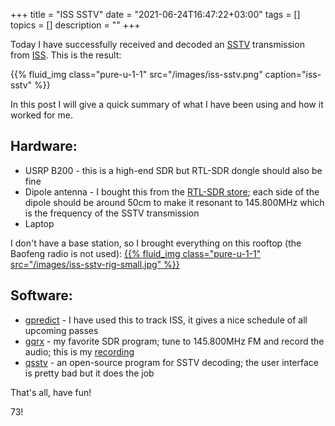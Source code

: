 +++
title = "ISS SSTV"
date = "2021-06-24T16:47:22+03:00"
tags = []
topics = []
description = ""
+++

Today I have successfully received and decoded an [SSTV](https://en.wikipedia.org/wiki/Slow-scan_television) transmission from [ISS](https://en.wikipedia.org/wiki/International_Space_Station).
This is the result:

{{% fluid_img class="pure-u-1-1" src="/images/iss-sstv.png" caption="iss-sstv" %}}

In this post I will give a quick summary of what I have been using and how it worked for me.

Hardware:
---
 * USRP B200 - this is a high-end SDR but RTL-SDR dongle should also be fine
 * Dipole antenna - I bought this from the [RTL-SDR store](https://www.rtl-sdr.com/using-our-new-dipole-antenna-kit/); each side of the dipole should be around 50cm to make it resonant to 145.800MHz which is the frequency of the SSTV transmission
 * Laptop

I don't have a base station, so I brought everything on this rooftop (the Baofeng radio is not used):
[{{% fluid_img class="pure-u-1-1" src="/images/iss-sstv-rig-small.jpg" %}}](/images/iss-sstv-rig.jpg "iss-sstv-rig")

Software:
---
 * [gpredict](http://gpredict.oz9aec.net/) - I have used this to track ISS, it gives a nice schedule of all upcoming passes
 * [gqrx](https://gqrx.dk/) - my favorite SDR program; tune to 145.800MHz FM and record the audio; this is my [recording](https://drive.google.com/file/d/1I5k2g2cRtz5jN0REE-S1kHAZ6z2RTBaB/view?usp=sharing)
 * [qsstv](http://users.telenet.be/on4qz/qsstv/index.html) - an open-source program for SSTV decoding; the user interface is pretty bad but it does the job

That's all, have fun!

73!
